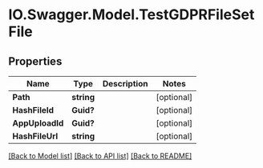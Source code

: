 # IO.Swagger.Model.TestGDPRFileSetFile
## Properties

Name | Type | Description | Notes
------------ | ------------- | ------------- | -------------
**Path** | **string** |  | [optional] 
**HashFileId** | **Guid?** |  | [optional] 
**AppUploadId** | **Guid?** |  | [optional] 
**HashFileUrl** | **string** |  | [optional] 

[[Back to Model list]](../README.md#documentation-for-models) [[Back to API list]](../README.md#documentation-for-api-endpoints) [[Back to README]](../README.md)

